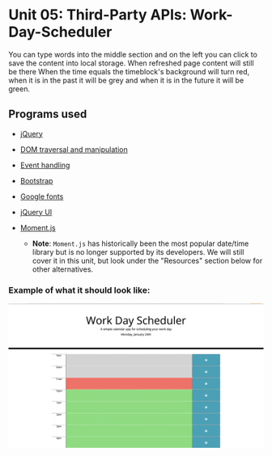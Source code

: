 # Unit 05: Third-Party APIs: Work-Day-Scheduler
You can type words into the middle section and on the left you can click to save the content into local storage. When refreshed page content will still be there When the time equals the timeblock's background will turn red, when it is in the past it will be grey and when it is in the future it will be green.


## Programs used


* [jQuery](https://api.jquery.com/)

* [DOM traversal and manipulation](https://api.jquery.com/category/traversing/)

* [Event handling](https://api.jquery.com/category/events/)

* [Bootstrap](https://getbootstrap.com)

* [Google fonts](https://fonts.google.com)

* [jQuery UI](https://jqueryui.com/demos/)

* [Moment.js](https://momentjs.com/docs/)

  * **Note**: `Moment.js` has historically been the most popular date/time library but is no longer supported by its developers. We will still cover it in this unit, but look under the "Resources" section below for other alternatives.


### Example of what it should look like:
![A user clicks on slots on the color-coded calendar and edits the events.](./Assets/05-third-party-apis-homework-screenshot.png)
